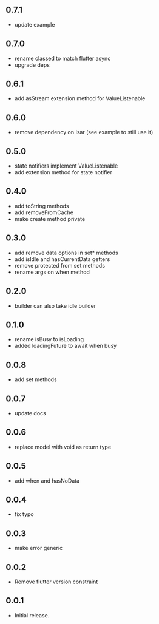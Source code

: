 ## 0.7.1

* update example

## 0.7.0

* rename classed to match flutter async
* upgrade deps

## 0.6.1

* add asStream extension method for ValueListenable

## 0.6.0

* remove dependency on Isar (see example to still use it)

## 0.5.0

* state notifiers implement ValueListenable
* add extension method for state notifier

## 0.4.0

* add toString methods
* add removeFromCache
* make create method private

## 0.3.0

* add remove data options in set* methods
* add isIdle and hasCurrentData getters
* remove protected from set methods
* rename args on when method

## 0.2.0

* builder can also take idle builder

## 0.1.0

* rename isBusy to isLoading
* added loadingFuture to await when busy

## 0.0.8

* add set methods

## 0.0.7

* update docs

## 0.0.6

* replace model with void as return type

## 0.0.5

* add when and hasNoData

## 0.0.4

* fix typo

## 0.0.3

* make error generic

## 0.0.2

* Remove flutter version constraint

## 0.0.1

* Initial release.
